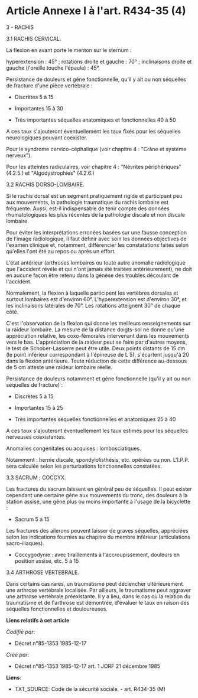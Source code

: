 # Article Annexe I à l'art. R434-35 (4)

3 - RACHIS 

3.1 RACHIS CERVICAL. 

La flexion en avant porte le menton sur le sternum :

hyperextension : 45° ; rotations droite et gauche : 70° ; inclinaisons droite et gauche (l'oreille touche l'épaule) : 45°. 

Persistance de douleurs et gêne fonctionnelle, qu'il y ait ou non séquelles de fracture d'une pièce vertébrale :

- Discrètes 5 à 15

- Importantes 15 à 30

- Très importantes séquelles anatomiques et fonctionnelles 40 à 50

A ces taux s'ajouteront éventuellement les taux fixés pour les séquelles neurologiques pouvant coexister.

Pour le syndrome cervico-céphalique (voir chapitre 4 : "Crâne et système nerveux").

Pour les atteintes radiculaires, voir chapitre 4 : "Névrites périphériques" (4.2.5.) et "Algodystrophies" (4.2.6.)

3.2 RACHIS DORSO-LOMBAIRE. 

Si le rachis dorsal est un segment pratiquement rigide et participant peu aux mouvements, la pathologie traumatique du rachis
lombaire est fréquente. Aussi, est-il indispensable de tenir compte des données rhumatologiques les plus récentes de la
pathologie discale et non discale lombaire. 

Pour éviter les interprétations erronées basées sur une fausse conception de l'image radiologique, il faut définir avec soin
les données objectives de l'examen clinique et, notamment, différencier les constatations faites selon qu'elles l'ont été au
repos ou après un effort. 

L'état antérieur (arthroses lombaires ou toute autre anomalie radiologique que l'accident révèle et qui n'ont jamais été
traitées antérieurement), ne doit en aucune façon être retenu dans la génèse des troubles découlant de l'accident. 

Normalement, la flexion à laquelle participent les vertèbres dorsales et surtout lombaires est d'environ 60°.
L'hyperextension est d'environ 30°, et les inclinaisons latérales de 70°. Les rotations atteignent 30° de chaque côté. 

C'est l'observation de la flexion qui donne les meilleurs renseignements sur la raideur lombaire. La mesure de la distance
doigts-sol ne donne qu'une appréciation relative, les coxo-fémorales intervenant dans les mouvements vers le bas.
L'appréciation de la raideur peut se faire par d'autres moyens, le test de Schober-Lasserre peut être utile. Deux points
distants de 15 cm (le point inférieur correspondant à l'épineuse de L 5), s'écartent jusqu'à 20 dans la flexion antérieure.
Toute réduction de cette différence au-dessous de 5 cm atteste une raideur lombaire réelle. 

Persistance de douleurs notamment et gêne fonctionnelle (qu'il y ait ou non séquelles de fracture) : 

- Discrètes 5 à 15 

- Importantes 15 à 25 

- Très importantes séquelles fonctionnelles et anatomiques 25 à 40 

A ces taux s'ajouteront éventuellement les taux estimés pour les séquelles nerveuses coexistantes. 

Anomalies congénitales ou acquises : lombosciatiques. 

Notamment : hernie discale, spondylolisthésis, etc. opérées ou non. L'I.P.P. sera calculée selon les perturbations
fonctionnelles constatées. 

3.3 SACRUM ; COCCYX. 

Les fractures du sacrum laissent en général peu de séquelles. Il peut exister cependant une certaine gêne aux mouvements du
tronc, des douleurs à la station assise, une gêne plus ou moins importante à l'usage de la bicyclette : 

- Sacrum 5 à 15 

Les fractures des ailerons peuvent laisser de graves séquelles, appréciées selon les indications fournies au chapitre du
membre inférieur (articulations sacro-iliaques). 

- Coccygodynie : avec tiraillements à l'accroupissement, douleurs en position assise, etc. 5 à 15 

3.4 ARTHROSE VERTEBRALE. 

Dans certains cas rares, un traumatisme peut déclencher ultérieurement une arthrose vertébrale localisée. Par ailleurs, le
traumatisme peut aggraver une arthrose vertébrale préexistante. Il y a lieu, dans le cas où la relation du traumatisme et de
l'arthrose est démontrée, d'évaluer le taux en raison des séquelles fonctionnelles et douloureuses.

**Liens relatifs à cet article**

_Codifié par_:

  - Décret n°85-1353 1985-12-17

_Créé par_:

  - Décret n°85-1353 1985-12-17 art. 1 JORF 21 décembre 1985

**Liens**:

  - TXT_SOURCE: Code de la sécurité sociale. - art. R434-35 (M)
